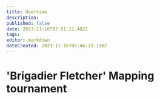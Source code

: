 ```yaml
---
title: Overview
description: 
published: false
date: 2023-11-16T07:51:11.402Z
tags: 
editor: markdown
dateCreated: 2023-11-16T07:46:13.120Z
---
```


# 'Brigadier Fletcher' Mapping tournament
